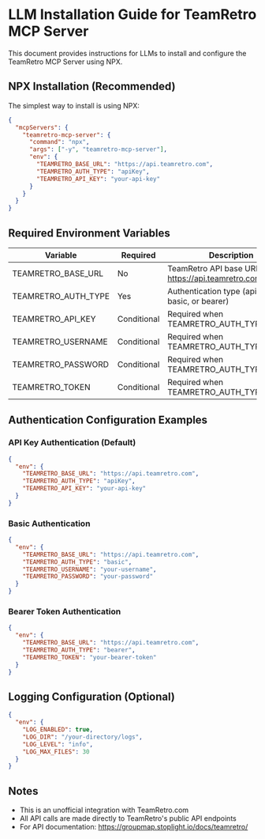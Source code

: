 # LLM Installation Guide for TeamRetro MCP Server

This document provides instructions for LLMs to install and configure the TeamRetro MCP Server using NPX.

## NPX Installation (Recommended)

The simplest way to install is using NPX:

```json
{
  "mcpServers": {
    "teamretro-mcp-server": {
      "command": "npx",
      "args": ["-y", "teamretro-mcp-server"],
      "env": {
        "TEAMRETRO_BASE_URL": "https://api.teamretro.com",
        "TEAMRETRO_AUTH_TYPE": "apiKey",
        "TEAMRETRO_API_KEY": "your-api-key"
      }
    }
  }
}
```

## Required Environment Variables

| Variable | Required | Description |
|----------|----------|-------------|
| TEAMRETRO_BASE_URL | No | TeamRetro API base URL (default: https://api.teamretro.com) |
| TEAMRETRO_AUTH_TYPE | Yes | Authentication type (apiKey, basic, or bearer) |
| TEAMRETRO_API_KEY | Conditional | Required when TEAMRETRO_AUTH_TYPE=apiKey |
| TEAMRETRO_USERNAME | Conditional | Required when TEAMRETRO_AUTH_TYPE=basic |
| TEAMRETRO_PASSWORD | Conditional | Required when TEAMRETRO_AUTH_TYPE=basic |
| TEAMRETRO_TOKEN | Conditional | Required when TEAMRETRO_AUTH_TYPE=bearer |

## Authentication Configuration Examples

### API Key Authentication (Default)
```json
{
  "env": {
    "TEAMRETRO_BASE_URL": "https://api.teamretro.com",
    "TEAMRETRO_AUTH_TYPE": "apiKey",
    "TEAMRETRO_API_KEY": "your-api-key"
  }
}
```

### Basic Authentication
```json
{
  "env": {
    "TEAMRETRO_BASE_URL": "https://api.teamretro.com",
    "TEAMRETRO_AUTH_TYPE": "basic",
    "TEAMRETRO_USERNAME": "your-username",
    "TEAMRETRO_PASSWORD": "your-password"
  }
}
```

### Bearer Token Authentication
```json
{
  "env": {
    "TEAMRETRO_BASE_URL": "https://api.teamretro.com",
    "TEAMRETRO_AUTH_TYPE": "bearer",
    "TEAMRETRO_TOKEN": "your-bearer-token"
  }
}
```

## Logging Configuration (Optional)

```json
{
  "env": {
    "LOG_ENABLED": true,
    "LOG_DIR": "/your-directory/logs",
    "LOG_LEVEL": "info",
    "LOG_MAX_FILES": 30
  }
}
```

## Notes
- This is an unofficial integration with TeamRetro.com
- All API calls are made directly to TeamRetro's public API endpoints
- For API documentation: https://groupmap.stoplight.io/docs/teamretro/
